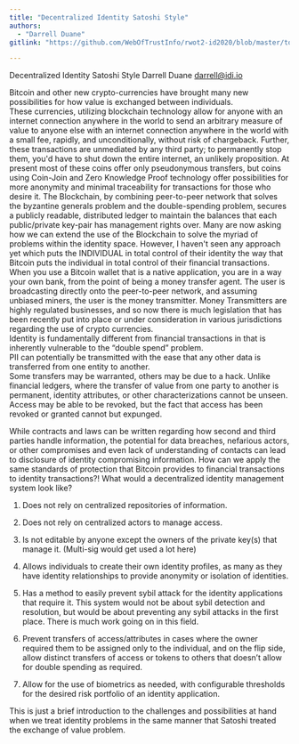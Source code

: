 ```yaml
---
title: "Decentralized Identity Satoshi Style"
authors:
  - "Darrell Duane"
gitlink: "https://github.com/WebOfTrustInfo/rwot2-id2020/blob/master/topics-and-advance-readings/Decentralized-Identity-Satoshi-Style"

---
```


Decentralized Identity Satoshi Style
Darrell Duane
darrell@idi.io

Bitcoin and other new crypto-currencies have brought many new possibilities for how value is exchanged between individuals.  
These currencies, utilizing blockchain technology allow for anyone with an internet connection anywhere in the world to 
send an arbitrary measure of value to anyone else with an internet connection anywhere in the world with a small fee, rapidly, 
and unconditionally, without risk of chargeback.  Further, these transactions are unmediated by any third party; to permanently 
stop them, you'd have to shut down the entire internet, an unlikely proposition.  At present most of these coins offer only 
pseudonymous transfers, but coins using Coin-Join and Zero Knowledge Proof technology offer possibilities for more anonymity 
and minimal traceability for transactions for those who desire it.   The Blockchain, by combining peer-to-peer network that 
solves the byzantine  generals problem and the double-spending problem, secures a publicly readable, distributed ledger to 
maintain the balances that each public/private key-pair has management rights over.
Many are now asking how we can extend the use of the Blockchain to solve the myriad of problems within the identity space. 
However, I haven't seen any approach yet which  puts the INDIVIDUAL in total control of their identity the way that Bitcoin 
puts the individual in total control of their financial transactions.  When you use a Bitcoin wallet that is a native 
application, you are in a way your own bank, from the point of being a money transfer agent.  The user is broadcasting 
directly onto the peer-to-peer network, and assuming unbiased miners, the user is the money transmitter.  Money Transmitters 
are highly regulated businesses, and so now there is much legislation that has been recently put into place or under 
consideration in various jurisdictions regarding the use of crypto currencies.  
Identity is fundamentally different from financial transactions in that is inherently vulnerable to the “double spend” problem.  
PII can potentially be transmitted with the ease that any other data is transferred from one entity to another.  
Some transfers may be warranted, others may be due to a hack.  Unlike financial ledgers, where the transfer of value 
from one party to another is permanent, identity attributes, or other characterizations cannot be unseen.  Access may 
be able to be revoked, but the fact that access has been revoked or granted cannot but expunged.   

While contracts and laws can be written regarding how second and third parties handle information, the potential 
for data breaches, nefarious actors, or other compromises and even lack of understanding of contacts can lead to 
disclosure of identity compromising information.  How can we apply the same standards of protection that Bitcoin
provides to financial transactions to identity transactions?!  What would a decentralized identity management system look like?

1.  Does not rely on centralized repositories of information.

2.  Does not rely on centralized actors to manage access.

3. Is not editable by anyone except the owners of the private key(s) that manage it.  (Multi-sig would get used a lot here)

4.  Allows individuals to create their own identity profiles, as many as they have identity relationships to provide anonymity or isolation of identities.

5.  Has a method to easily prevent sybil attack for the identity applications that require it.  This system would not be about sybil detection and resolution, but would be about preventing any sybil attacks in the first place. There is much work going on in this field.

6. Prevent transfers of access/attributes in cases where the owner required them to be assigned only to the individual, and on the flip side, allow distinct transfers of access or tokens to others that doesn’t allow for double spending as required.  

7. Allow for the use of biometrics as needed, with configurable thresholds for the desired risk portfolio of an identity application.

This is just a brief introduction to the challenges and possibilities at hand when we treat identity problems in the same manner that Satoshi treated the exchange of value problem. 
